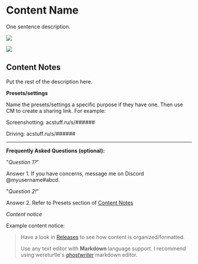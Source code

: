 # Content Name
One sentence description.

![](example_screenshot.png)

![](example_screenshot.png)

## Content Notes
Put the rest of the description here.

**Presets/settings** 

Name the presets/settings a specific purpose if they have one. Then use CM to create a sharing link. For example:

Screenshotting: acstuff.ru/s/######

Driving: acstuff.ru/s/######

___
**Frequently Asked Questions (optional):**

"*Question 1?*"

Answer 1. If you have concerns, message me on Discord @myusername#abcd.

"*Question 2!*"

Answer 2. Refer to Presets section of [Content Notes](#content-notes "Look at how GitHub links headings in URL bar")

*Content notice*

Example content notice:

> Have a look in [Releases](https://github.com/archibaldmilton/Named_Hub/tree/master/Releases) to see how content is organized/formatted.
>
> Use any text editor with **Markdown** language support. I recommend using wereturtle's [*ghostwriter*](https://github.com/wereturtle/ghostwriter "GitHub Repository") markdown editor.